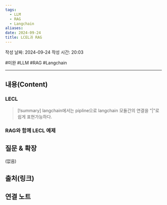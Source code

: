 ```yaml
---
tags:
  - LLM
  - RAG
  - Langchain
aliases: 
date: 2024-09-24
title: LCEL과 RAG
---
```

작성 날짜: 2024-09-24
작성 시간: 20:03

#미완 #LLM #RAG #Langchain 

----
## 내용(Content)

### LECL

>[!summary]
>langchain에서는 pipline으로 langchain 모듈간의 연결을 "|"로 쉽게 표현가능하다.

### RAG와 함께 LECL 예제



## 질문 & 확장

(없음)

## 출처(링크)


## 연결 노트










